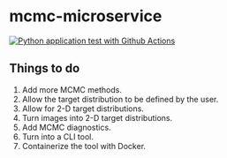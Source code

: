 # mcmc-microservice

[![Python application test with Github Actions](https://github.com/blueskycircle/mcmc-microservice/actions/workflows/main.yml/badge.svg)](https://github.com/blueskycircle/mcmc-microservice/actions/workflows/main.yml)

## Things to do

1. Add more MCMC methods.
2. Allow the target distribution to be defined by the user.
3. Allow for 2-D target distributions.
4. Turn images into 2-D target distributions.
5. Add MCMC diagnostics.
6. Turn into a CLI tool.
7. Containerize the tool with Docker.
